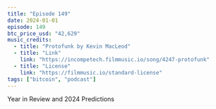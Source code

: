 ```yaml
---
title: "Episode 149"
date: 2024-01-01
episode: 149
btc_price_usd: "42,629"
music_credits:
  - title: "Protofunk by Kevin MacLeod"
  - title: "Link"
    link: "https://incompetech.filmmusic.io/song/4247-protofunk"
  - title: "License"
    link: "https://filmmusic.io/standard-license"
tags: ["bitcoin", "podcast"]
---
```


Year in Review and 2024 Predictions